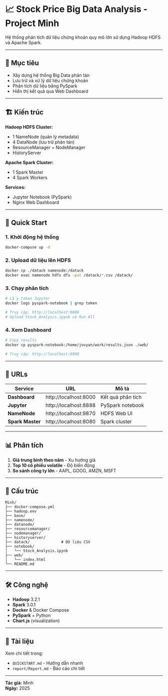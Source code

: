 # 📈 Stock Price Big Data Analysis - Project Minh

Hệ thống phân tích dữ liệu chứng khoán quy mô lớn sử dụng Hadoop HDFS và Apache Spark.

---

## 🎯 Mục tiêu

- Xây dựng hệ thống Big Data phân tán
- Lưu trữ và xử lý dữ liệu chứng khoán
- Phân tích dữ liệu bằng PySpark
- Hiển thị kết quả qua Web Dashboard

---

## 🏗️ Kiến trúc

**Hadoop HDFS Cluster:**
- 1 NameNode (quản lý metadata)
- 4 DataNode (lưu trữ phân tán)
- ResourceManager + NodeManager
- HistoryServer

**Apache Spark Cluster:**
- 1 Spark Master
- 4 Spark Workers

**Services:**
- Jupyter Notebook (PySpark)
- Nginx Web Dashboard

---

## 🚀 Quick Start

### 1. Khởi động hệ thống
```bash
docker-compose up -d
```

### 2. Upload dữ liệu lên HDFS
```bash
docker cp ./datack namenode:/datack
docker exec namenode hdfs dfs -put /datack/*.csv /datack/
```

### 3. Chạy phân tích
```bash
# Lấy token Jupyter
docker logs pyspark-notebook | grep token

# Truy cập: http://localhost:8888
# Upload Stock_Analysis.ipynb và Run All
```

### 4. Xem Dashboard
```bash
# Copy results
docker cp pyspark-notebook:/home/jovyan/work/results.json ./web/

# Truy cập: http://localhost:8000
```

---

## 📍 URLs

| Service | URL | Mô tả |
|---------|-----|-------|
| **Dashboard** | http://localhost:8000 | Kết quả phân tích |
| **Jupyter** | http://localhost:8888 | PySpark notebook |
| **NameNode** | http://localhost:9870 | HDFS Web UI |
| **Spark Master** | http://localhost:8080 | Spark cluster |

---

## 📊 Phân tích

1. **Giá trung bình theo năm** - Xu hướng giá
2. **Top 10 cổ phiếu volatile** - Độ biến động
3. **So sánh công ty lớn** - AAPL, GOOG, AMZN, MSFT

---

## 📂 Cấu trúc

```
Minh/
├── docker-compose.yml
├── hadoop.env
├── base/
├── namenode/
├── datanode/
├── resourcemanager/
├── nodemanager/
├── historyserver/
├── datack/              # Dữ liệu CSV
├── notebook/
│   └── Stock_Analysis.ipynb
├── web/
│   └── index.html
└── README.md
```

---

## 🛠️ Công nghệ

- **Hadoop** 3.2.1
- **Spark** 3.0.1
- **Docker** & Docker Compose
- **PySpark** + Python
- **Chart.js** (visualization)

---

## 📝 Tài liệu

Xem chi tiết trong:
- `QUICKSTART.md` - Hướng dẫn nhanh
- `report/Report.md` - Báo cáo chi tiết

---

**Tác giả:** Minh  
**Ngày:** 2025